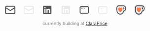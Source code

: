 <div align="center">

<a href="mailto:jung.michaelh@gmail.com#gh-light-mode-only" target="_blank"><img src="./email.svg#gh-light-mode-only" height="36" width="36" alt="email" style="margin: 0 10px; opacity: 0.8;" /></a>
<a href="mailto:jung.michaelh@gmail.com#gh-dark-mode-only" target="_blank"><img src="./email-dark.svg#gh-dark-mode-only" height="36" width="36" alt="email" style="margin: 0 10px; opacity: 0.8;" /></a>
<a href="https://www.linkedin.com/in/michael-h-jung/#gh-light-mode-only" target="_blank"><img src="./linkedin.svg#gh-light-mode-only" height="36" width="36" alt="linkedin" style="margin: 0 10px; opacity: 0.8;" /></a>
<a href="https://www.linkedin.com/in/michael-h-jung/#gh-dark-mode-only" target="_blank"><img src="./linkedin-dark.svg#gh-dark-mode-only" height="36" width="36" alt="linkedin" style="margin: 0 10px; opacity: 0.8;" /></a>
<a href="https://www.michaelhjung.com#gh-light-mode-only" target="_blank"><img src="./window.svg#gh-light-mode-only" height="36" width="36" alt="portfolio" style="margin: 0 10px; opacity: 0.8;" /></a>
<a href="https://www.michaelhjung.com#gh-dark-mode-only" target="_blank"><img src="./window-dark.svg#gh-dark-mode-only" height="36" width="36" alt="portfolio" style="margin: 0 10px; opacity: 0.8;" /></a>
<a href="https://ko-fi.com/michaelhjung#gh-light-mode-only" target="_blank"><img src="./kofi.svg#gh-light-mode-only" height="36" width="36" alt="ko-fi" style="margin: 0 10px; opacity: 0.8;" /></a>
<a href="https://ko-fi.com/michaelhjung#gh-dark-mode-only" target="_blank"><img src="./kofi-dark.svg#gh-dark-mode-only" height="36" width="36" alt="ko-fi" style="margin: 0 10px; opacity: 0.8;" /></a>

<p style="font-size: 0.9rem; color: gray;">
  currently building at <a href="https://www.claraprice.com/team" target="_blank" rel="noopener noreferrer">ClaraPrice</a>
</p>

</div>
